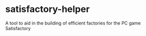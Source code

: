 # satisfactory-helper
A tool to aid in the building of efficient factories for the PC game Satisfactory
